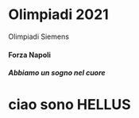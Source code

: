 # Olimpiadi 2021
Olimpiadi Siemens

#### Forza Napoli
##### Abbiamo un sogno nel cuore



# ciao sono HELLUS
